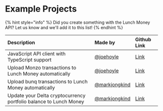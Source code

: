 # Example Projects

{% hint style="info" %}
Did you create something with the Lunch Money API? Let us know and we'll add it to this list!
{% endhint %}

| Description | Made by | Github Link |
| :--- | :--- | :--- |
| JavaScript API client with TypeScript support | [@joehoyle](https://twitter.com/joe_hoyle) | [Link](https://github.com/lunch-money/lunch-money-js) |
| Upload Monzo transactions to Lunch Money automatically | [@joehoyle](https://twitter.com/joe_hoyle) | [Link](https://github.com/joehoyle/monzo-to-lunch-money) |
| Upload bunq transactions to Lunch Money automatically | [@markjongkind](https://twitter.com/markjongkind) | [Link](https://github.com/markjongkind/bunq-to-lunchmoney) |
| Update your Delta cryptocurrency portfolio balance to Lunch Money | [@markjongkind](https://twitter.com/markjongkind) | [Link](https://github.com/markjongkind/delta-to-lunchmoney) |


